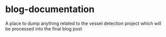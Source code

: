 # blog-documentation
A place to dump anything related to the vessel detection project which will be processed into the final blog post
